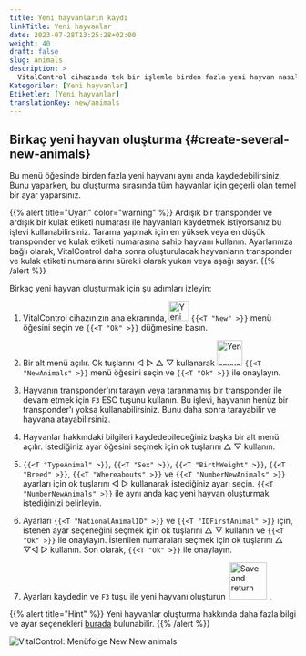 ```yaml
---
title: Yeni hayvanların kaydı
linkTitle: Yeni hayvanlar
date: 2023-07-28T13:25:28+02:00
weight: 40
draft: false
slug: animals
description: >
  VitalControl cihazında tek bir işlemle birden fazla yeni hayvan nasıl oluşturulur.
Kategoriler: [Yeni hayvanlar]
Etiketler: [Yeni hayvanlar]
translationKey: new/animals
---
```

## Birkaç yeni hayvan oluşturma {#create-several-new-animals}

Bu menü öğesinde birden fazla yeni hayvanı aynı anda kaydedebilirsiniz. Bunu yaparken, bu oluşturma sırasında tüm hayvanlar için geçerli olan temel bir ayar yaparsınız.

{{% alert title="Uyarı" color="warning" %}}
Ardışık bir transponder ve ardışık bir kulak etiketi numarası ile hayvanları kaydetmek istiyorsanız bu işlevi kullanabilirsiniz. Tarama yapmak için en yüksek veya en düşük transponder ve kulak etiketi numarasına sahip hayvanı kullanın. Ayarlarınıza bağlı olarak, VitalControl daha sonra oluşturulacak hayvanların transponder ve kulak etiketi numaralarını sürekli olarak yukarı veya aşağı sayar.
{{% /alert %}}

Birkaç yeni hayvan oluşturmak için şu adımları izleyin:

1. VitalControl cihazınızın ana ekranında, <img src="/icons/main/new-animal.svg" width="35" align="bottom" alt="Yeni hayvan" /> `{{<T "New" >}}` menü öğesini seçin ve `{{<T "Ok" >}}` düğmesine basın.

2. Bir alt menü açılır. Ok tuşlarını ◁ ▷ △ ▽ kullanarak <img src="/icons/main/new-animals.svg" width="45" align="bottom" alt="Yeni hayvanlar" /> `{{<T "NewAnimals" >}}` menü öğesini seçin ve `{{<T "Ok" >}}` ile onaylayın.

3. Hayvanın transponder'ını tarayın veya taranmamış bir transponder ile devam etmek için `F3` ESC tuşunu kullanın. Bu işlevi, hayvanın henüz bir transponder'ı yoksa kullanabilirsiniz. Bunu daha sonra tarayabilir ve hayvana atayabilirsiniz.

4. Hayvanlar hakkındaki bilgileri kaydedebileceğiniz başka bir alt menü açılır. İstediğiniz ayar öğesini seçmek için ok tuşlarını △ ▽ kullanın.

5. `{{<T "TypeAnimal" >}}`, `{{<T "Sex" >}}`, `{{<T "BirthWeight" >}}`, `{{<T "Breed" >}}`, `{{<T "Whereabouts" >}}` ve `{{<T "NumberNewAnimals" >}}` ayarları için ok tuşlarını ◁ ▷ kullanarak istediğiniz ayarı seçin. `{{<T "NumberNewAnimals" >}}` ile aynı anda kaç yeni hayvan oluşturmak istediğinizi belirleyin.


6. Ayarları `{{<T "NationalAnimalID" >}}` ve `{{<T "IDFirstAnimal" >}}` için, istenen ayar seçeneğini seçmek için ok tuşlarını △ ▽ kullanın ve `{{<T "Ok" >}}` ile onaylayın. İstenilen numaraları seçmek için ok tuşlarını △ ▽◁ ▷ kullanın. Son olarak, `{{<T "Ok" >}}` ile onaylayın.

7. Ayarları kaydedin ve `F3` tuşu ile yeni hayvanı oluşturun &nbsp;<img src="/icons/footer/save_exit.svg" width="65" align="bottom" alt="Save and return" />&nbsp;.

{{% alert title="Hint" %}}
Yeni hayvanlar oluşturma hakkında daha fazla bilgi ve ayar seçenekleri [burada](../../settings/animal-registration/) bulunabilir.
{{% /alert %}}

   ![VitalControl: Menüfolge New New animals](../images/newanimals.png "Create new animals")

